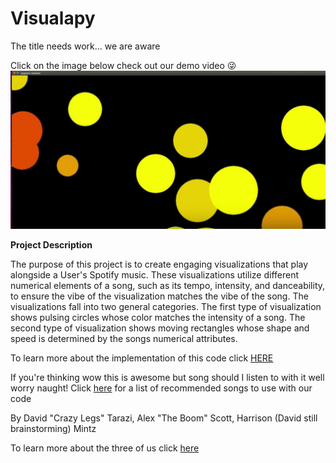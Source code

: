 # Visualapy

The title needs work... we are aware

Click on the image below check out our demo video :stuck_out_tongue_winking_eye:
[![Pic of Program Output](https://github.com/sd19spring/Audio-Visualization/blob/master/docs/Video_Demo_Pic.jpg)](https://www.youtube.com/watch?v=NWApJ23NRqQ)

**Project Description**

The purpose of this project is to create engaging visualizations that play alongside a User's Spotify music. These visualizations utilize different numerical elements of a song, such as its tempo, intensity, and danceability, to ensure the vibe of the visualization matches the vibe of the song. The visualizations fall into two general categories. The first type of visualization shows pulsing circles whose color matches the intensity of a song. The second type of visualization shows moving rectangles whose shape and speed is determined by the songs numerical attributes.

To learn more about the implementation of this code click [HERE](implementation.md)

If you're thinking wow this is awesome but song should I listen to with it well worry naught!  Click [here](song_recs.md) for a list of recommended songs to use with our code

By David "Crazy Legs" Tarazi, Alex "The Boom" Scott, Harrison (David still brainstorming) Mintz

To learn more about the three of us click [here](about_us.md)
